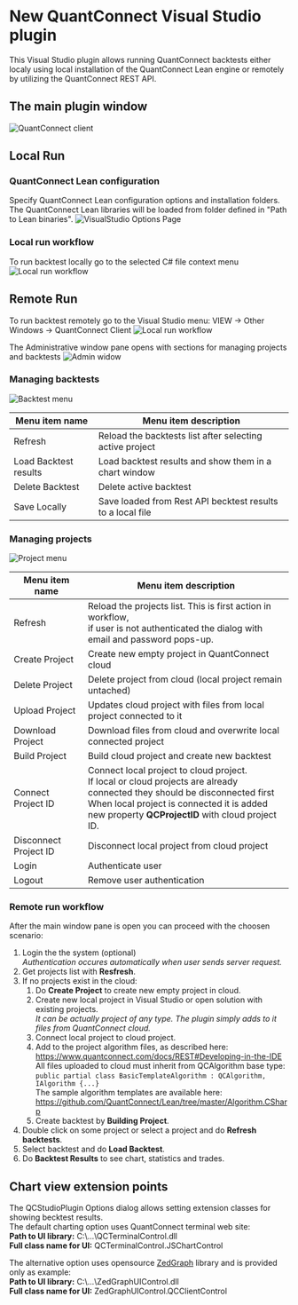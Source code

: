 New QuantConnect Visual Studio plugin
==============

This Visual Studio plugin allows running QuantConnect backtests either localy using local installation of the QuantConnect Lean engine or remotely by utilizing the QuantConnect REST API.  

## The main plugin window
![QuantConnect client](https://github.com/mirik123/QCStudioPlugin/raw/master/QCStudioPlugin/Resources/QCChart2.png "QuantConnect client")

## Local Run
### QuantConnect Lean configuration
Specify QuantConnect Lean configuration options and installation folders.
The QuantConnect Lean libraries will be loaded from folder defined in "Path to Lean binaries".
![VisualStudio Options Page](https://github.com/mirik123/QCStudioPlugin/raw/master/QCStudioPlugin/Resources/optionspage.png "VisualStudio Options Page")

### Local run workflow
To run backtest locally go to the selected C# file context menu<br/>
![Local run workflow](https://github.com/mirik123/QCStudioPlugin/raw/master/QCStudioPlugin/Resources/runlocal.png "Local run workflow")

## Remote Run
To run backtest remotely go to the Visual Studio menu: VIEW -> Other Windows -> QuantConnect Client
![Local run workflow](https://github.com/mirik123/QCStudioPlugin/raw/master/QCStudioPlugin/Resources/runremote.png "Local run workflow")

The Administrative window pane opens with sections for managing projects and backtests
![Admin widow](https://github.com/mirik123/QCStudioPlugin/raw/master/QCStudioPlugin/Resources/adminpane.png "Admin widow")

### Managing backtests
![Backtest menu](https://github.com/mirik123/QCStudioPlugin/raw/master/QCStudioPlugin/Resources/BacktestsMenu.png "Backtest menu")

|Menu item name|Menu item description|
|---|---|
|Refresh|Reload the backtests list after selecting active project|
|Load Backtest results|Load backtest results and show them in a chart window|
|Delete Backtest|Delete active backtest|
|Save Locally|Save loaded from Rest API becktest results to a local file|

### Managing projects
![Project menu](https://github.com/mirik123/QCStudioPlugin/raw/master/QCStudioPlugin/Resources/ProjectsMenu.png "Project menu")

|Menu item name|Menu item description|
|---|---|
|Refresh|Reload the projects list. This is first action in workflow, <br/>if user is not authenticated the dialog with email and password pops-up.|
|Create Project|Create new empty project in QuantConnect cloud|
|Delete Project|Delete project from cloud (local project remain untached)|
|Upload Project|Updates cloud project with files from local project connected to it|
|Download Project|Download files from cloud and overwrite local connected project|
|Build Project|Build cloud project and create new backtest|
|Connect Project ID|Connect local project to cloud project. <br/>If local or cloud projects are already connected they should be disconnected first<br/>When local project is connected it is added new property **QCProjectID** with cloud project ID.|
|Disconnect Project ID|Disconnect local project from cloud project|
|Login|Authenticate user|
|Logout|Remove user authentication|

### Remote run workflow
After the main window pane is open you can proceed with the choosen scenario:
   1. Login the the system (optional) <br/> *Authentication occures automatically when user sends server request.*
   2. Get projects list with **Resfresh**.
   3. If no projects exist in the cloud:
	   1. Do **Create Project** to create new empty project in cloud.
	   2. Create new local project in Visual Studio or open solution with existing projects. <br/> *It can be actually project of any type. The plugin simply adds to it files from QuantConnect cloud.*
	   3. Connect local project to cloud project.
	   4. Add to the project algorithm files, as described here: <br/>
https://www.quantconnect.com/docs/REST#Developing-in-the-IDE <br/>
All files uploaded to cloud must inherit from QCAlgorithm base type: <br/>````public partial class BasicTemplateAlgorithm : QCAlgorithm, IAlgorithm {...} ````<br/>
The sample algorithm templates are available here: https://github.com/QuantConnect/Lean/tree/master/Algorithm.CSharp
	   5. Create backtest by **Building Project**.
   4. Double click on some project or select a project and do **Refresh backtests**.
   5. Select backtest and do **Load Backtest**.
   6. Do **Backtest Results** to see chart, statistics and trades.

## Chart view extension points
The QCStudioPlugin Options dialog allows setting extension classes for showing becktest results.<br/>
The default charting option uses QuantConnect terminal web site:<br/>
**Path to UI library:**   C:\\...\QCTerminalControl.dll<br/>
**Full class name for UI:** QCTerminalControl.JSChartControl<br/>

The alternative option uses opensource [ZedGraph](https://github.com/discomurray/ZedGraph) library and is provided only as example:<br/>
**Path to UI library:**   C:\\...\ZedGraphUIControl.dll<br/>
**Full class name for UI:** ZedGraphUIControl.QCClientControl<br/>
